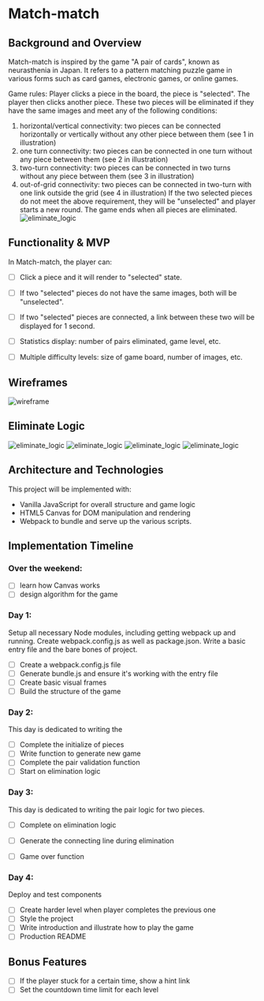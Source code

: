 # Match-match

## Background and Overview
Match-match is inspired by the game "A pair of cards", known as neurasthenia in Japan. It refers to a pattern matching puzzle game in various forms such as card games, electronic games, or online games.

Game rules:
Player clicks a piece in the board, the piece is "selected". The player then clicks another piece. These two pieces will be eliminated if they have the same images and meet any of the following conditions:
  1. horizontal/vertical connectivity: two pieces can be connected horizontally or vertically without any other piece between them (see 1 in illustration)
  2. one turn connectivity: two pieces can be connected in one turn without any piece between them (see 2 in illustration)
  3. two-turn connectivity: two pieces can be connected in two turns without any piece between them (see 3 in illustration)
  4. out-of-grid connectivity: two pieces can be connected in two-turn with one link outside the grid (see 4 in illustration)
If the two selected pieces do not meet the above requirement, they will be "unselected" and player starts a new round.
The game ends when all pieces are eliminated.
![eliminate_logic](http://res.cloudinary.com/chengzii/image/upload/v1523856497/1.png)


## Functionality & MVP
In Match-match, the player can:
- [ ] Click a piece and it will render to "selected" state.
- [ ] If two "selected" pieces do not have the same images, both will be "unselected".
- [ ] If two "selected" pieces are connected, a link between these two will be displayed for 1 second.
- [ ] Statistics display: number of pairs eliminated, game level, etc.
- [ ] Multiple difficulty levels: size of game board, number of images, etc.


## Wireframes
![wireframe](http://res.cloudinary.com/chengzii/image/upload/v1523859159/wireframe.png)

## Eliminate Logic
![eliminate_logic](http://res.cloudinary.com/chengzii/image/upload/v1523856497/2.png)
![eliminate_logic](http://res.cloudinary.com/chengzii/image/upload/v1523856497/3.png)
![eliminate_logic](http://res.cloudinary.com/chengzii/image/upload/v1523856497/4.png)
![eliminate_logic](http://res.cloudinary.com/chengzii/image/upload/v1523856497/5.png)


## Architecture and Technologies
This project will be implemented with:

- Vanilla JavaScript for overall structure and game logic
- HTML5 Canvas for DOM manipulation and rendering
- Webpack to bundle and serve up the various scripts.


## Implementation Timeline

### Over the weekend:
- [ ] learn how Canvas works
- [ ] design algorithm for the game

### Day 1:
Setup all necessary Node modules, including getting webpack up and running. Create webpack.config.js as well as package.json. Write a basic entry file and the bare bones of project.
- [ ] Create a webpack.config.js file
- [ ] Generate bundle.js and ensure it's working with the entry file
- [ ] Create basic visual frames
- [ ] Build the structure of the game

### Day 2:
This day is dedicated to writing the
- [ ] Complete the initialize of pieces
- [ ] Write function to generate new game
- [ ] Complete the pair validation function
- [ ] Start on elimination logic

### Day 3:
This day is dedicated to writing the pair logic for two pieces.
- [ ] Complete on elimination logic
- [ ] Generate the connecting line during elimination
- [ ] Game over function


### Day 4:
Deploy and test components
- [ ] Create harder level when player completes the previous one
- [ ] Style the project
- [ ] Write introduction and illustrate how to play the game
- [ ] Production README

## Bonus Features
- [ ] If the player stuck for a certain time, show a hint link
- [ ] Set the countdown time limit for each level

